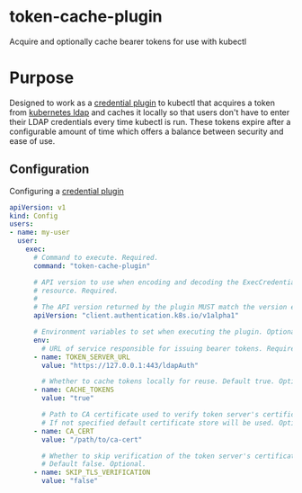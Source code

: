# token-cache-plugin
Acquire and optionally cache bearer tokens for use with kubectl

# Purpose
Designed to work as a [credential plugin](https://kubernetes.io/docs/admin/authentication/#client-go-credential-plugins) to kubectl that
acquires a token from [kubernetes ldap](https://github.com/skippie81/kubernetes-ldap) and caches it locally so that users don't have to
enter their LDAP credentials every time kubectl is run. These tokens expire after a configurable amount of time which offers a balance
between security and ease of use.

## Configuration

Configuring a [credential plugin](https://kubernetes.io/docs/admin/authentication/#client-go-credential-plugins)

```yaml
apiVersion: v1
kind: Config
users:
- name: my-user
  user:
    exec:
      # Command to execute. Required.
      command: "token-cache-plugin"

      # API version to use when encoding and decoding the ExecCredentials
      # resource. Required.
      #
      # The API version returned by the plugin MUST match the version encoded.
      apiVersion: "client.authentication.k8s.io/v1alpha1"

      # Environment variables to set when executing the plugin. Optional.
      env:
        # URL of service responsible for issuing bearer tokens. Required.
      - name: TOKEN_SERVER_URL
        value: "https://127.0.0.1:443/ldapAuth"

        # Whether to cache tokens locally for reuse. Default true. Optional.
      - name: CACHE_TOKENS
        value: "true"

        # Path to CA certificate used to verify token server's certificate.
        # If not specified default certificate store will be used. Optional.
      - name: CA_CERT
        value: "/path/to/ca-cert"

        # Whether to skip verification of the token server's certificate.
        # Default false. Optional.
      - name: SKIP_TLS_VERIFICATION
        value: "false"
```
